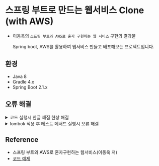 # 스프링 부트로 만드는 웹서비스 Clone (with AWS)

- 이동욱의 `스프링 부트와 AWS로 혼자 구현하는 웹 서비스` 구현의 결과물

  Spring boot, AWS를 활용하여 웹서비스 만들고 배포해보는 프로젝트입니다.

## 환경

- Java 8
- Gradle 4.x
- Spring Boot 2.1.x

## 오류 해결

<details>
<summary>코드 실행시 한글 깨짐 현상 해결</summary>
      
#### IDE, 프로젝트 인코딩 형식 변경 
1. 최상단 네비게이션 바 File 클릭 
2. 드롭다운 메뉴 중 Settings 클릭
3. 좌측 메뉴 중 Editor 클릭
4. File Encodings 탭 클릭
5. Global Encoding, Project Encoding, Properties Files 설정 UTF-8로 변경
6. 저장

#### Tomcat Server 인코딩 설정
1. 최상단 네비게이션 바 Run 클릭
2. Edit Configurations 클릭  
   [3, 4번 둘중에 원하는 방식으로 사용]  
        
3. Templates 클릭 후 Tomcat Server의 Local 클릭  
   [참고! 3 -> 4번 순서로 진행시 기본 세팅 값을 불러오지 않아 수동 세팅 필요.. 왜 그런지는 모르겠음..]  
4. 설정 창 좌측 상단 + 버튼(add new configuration, 단축키 alt + insert) 클릭 후 드롭다운 메뉴 중 Tomcat Server의 Local 클릭  
5. 정보 입력 후 VM options 항목에 -Dfile.encoding=UTF-8 추가 후 저장
        
#### JVM option 인코딩 설정
1. 최상단 네비게이션 바 Help 클릭
2. Edit Custom VM Options 클릭
3. idea64.exe.vmoptions 파일 실행
4. 맨 아랫줄 -Dfile.encoding=UTF-8 추가
5. 저장
        	
#### 참고 
`idea64.exe.vmoptions?`  
Windows의 실행 파일에 따라 IntelliJ IDEA의 JVM 옵션을 설정하는 파일  

#### 주의사항
JVM option 인코딩 설정에서 UTF-8 인코딩 설정시 꼭 Tomcat 인코딩 설정도 바꿔줘야함  
IDEA 콘솔과 Tomcat 인코딩 환경이 달라져 한글 깨짐 현상 발생
</details>
<details>
<summary>lombok 적용 후 테스트 메서드 실행시 오류 해결</summary>

#### 원인
 - 기존 설정된 gradle은 6.x 버전, 예제로 사용된 gradle 버전은 4.x 버전
 - lombok 설정이 gradle 5로 업그레이드 되면서 많은 변경점이 발생.. 6.x버전이면..
 
#### gradle 버전 확인
1. project 탭 gradle/wrapper/gradle-wrapper.properties 클릭
2. distributionUrl=https\:.../gradle-x.xx.x-bin.zip 에서 버전 확인

#### gradle 버전 변경(다운그레이드)
1. IntelliJ 터미널 창 [단축키 : `alt + F12`] (윈도우/맥 동일)
2. `gradlew wrapper --gradle-version 4.10.2` 명령어 입력하여 변경
  
참고 
 - 터미널에서 gradle 버전 확인 방법 : `gradlew -v`  
   [명령어 입력시 리눅스 계열인 경우 명령어 앞에 ./ 추가]  
 - [참고링크](https://github.com/jojoldu/freelec-springboot2-webservice/issues/2)  
</details>

## Reference

- 스프링 부트와 AWS로 혼자구현하는 웹서비스(이동욱 저)  
- [코드 예제](https://github.com/jojoldu/freelec-springboot2-webservice)  
